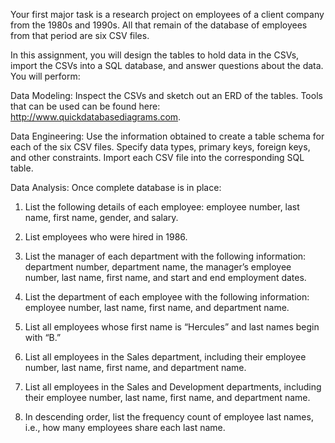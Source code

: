 Your first major task is a research project on employees of a client company from the 1980s and 1990s. All that remain of the database of employees from that period are six CSV files.

In this assignment, you will design the tables to hold data in the CSVs, import the CSVs into a SQL database, and answer questions about the data. You will perform:

Data Modeling:
Inspect the CSVs and sketch out an ERD of the tables.
Tools that can be used can be found here: http://www.quickdatabasediagrams.com.

Data Engineering:
Use the information obtained to create a table schema for each of the six CSV files. Specify data types, primary keys, 
foreign keys, and other constraints. Import each CSV file into the corresponding SQL table.

Data Analysis:
Once complete database is in place:

1. List the following details of each employee: employee number, last name, first name, gender, and salary.

2. List employees who were hired in 1986.

3. List the manager of each department with the following information: department number, department name, 
the manager’s employee number, last name, first name, and start and end employment dates.

4. List the department of each employee with the following information: employee number, last name, 
first name, and department name.

5. List all employees whose first name is “Hercules” and last names begin with “B.”

6. List all employees in the Sales department, including their employee number, last name, first name, and department name.

7. List all employees in the Sales and Development departments, including their employee number, last name, first name, 
and department name.

8. In descending order, list the frequency count of employee last names, i.e., how many employees share each last name.
